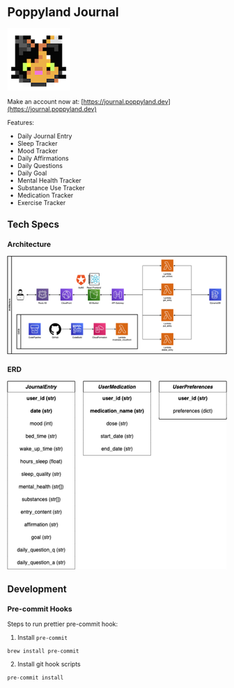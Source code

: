 # Poppyland Journal
![PoppylandLogo](images/logo.png)

Make an account now at: 
[https://journal.poppyland.dev](https://journal.poppyland.dev)

Features:
- Daily Journal Entry
- Sleep Tracker
- Mood Tracker
- Daily Affirmations
- Daily Questions
- Daily Goal
- Mental Health Tracker
- Substance Use Tracker
- Medication Tracker
- Exercise Tracker

## Tech Specs
### Architecture
![Architecture Diagram](images/poppyland_journal_architecture.drawio.png)


### ERD
![ERD](images/ERD.drawio.png)

## Development
### Pre-commit Hooks

Steps to run prettier pre-commit hook:

1. Install `pre-commit`
```
brew install pre-commit
```
2. Install git hook scripts
```
pre-commit install
```